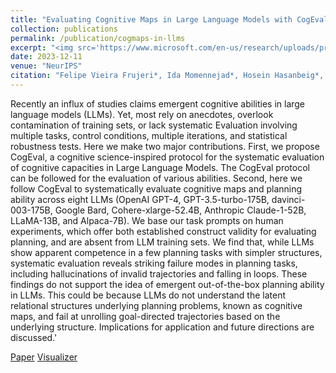 ```yaml
---
title: "Evaluating Cognitive Maps in Large Language Models with CogEval: No Emergent Planning"
collection: publications
permalink: /publication/cogmaps-in-llms
excerpt: "<img src='https://www.microsoft.com/en-us/research/uploads/prod/2023/09/fig1_a-1.png' style='display:block; margin:auto;'><br/>We propose CogEval, a cognitive science-inspired protocol for the systematic evaluation of cognitive capacities in Large Language Models. The CogEval protocol can be followed for the evaluation of various abilities. And systematically evaluate cognitive maps and planning ability across eight LLMs. We base our task prompts on human experiments, which offer both established construct validity for evaluating planning, and are absent from LLM training sets. We find that, while LLMs show apparent competence in a few planning tasks with simpler structures, systematic evaluation reveals striking failure modes in planning tasks, including hallucinations of invalid trajectories and falling in loops."
date: 2023-12-11
venue: "NeurIPS"
citation: "Felipe Vieira Frujeri*, Ida Momennejad*, Hosein Hasanbeig*, Hiteshi Sharma, Robert Ness, Nebojsa Jojic, Hamid Palangi, Jonathan Larson"
---
```

Recently an influx of studies claims emergent cognitive abilities in large language models (LLMs). Yet, most rely on anecdotes, overlook contamination of training sets, or lack systematic Evaluation involving multiple tasks, control conditions, multiple iterations, and statistical robustness tests. Here we make two major contributions. First, we propose CogEval, a cognitive science-inspired protocol for the systematic evaluation of cognitive capacities in Large Language Models. The CogEval protocol can be followed for the evaluation of various abilities. Second, here we follow CogEval to systematically evaluate cognitive maps and planning ability across eight LLMs (OpenAI GPT-4, GPT-3.5-turbo-175B, davinci-003-175B, Google Bard, Cohere-xlarge-52.4B, Anthropic Claude-1-52B, LLaMA-13B, and Alpaca-7B). We base our task prompts on human experiments, which offer both established construct validity for evaluating planning, and are absent from LLM training sets. We find that, while LLMs show apparent competence in a few planning tasks with simpler structures, systematic evaluation reveals striking failure modes in planning tasks, including hallucinations of invalid trajectories and falling in loops. These findings do not support the idea of emergent out-of-the-box planning ability in LLMs. This could be because LLMs do not understand the latent relational structures underlying planning problems, known as cognitive maps, and fail at unrolling goal-directed trajectories based on the underlying structure. Implications for application and future directions are discussed.'

[Paper](https://arxiv.org/abs/2309.15129)
[Visualizer](https://cogeval.github.io/cogmaps/)
